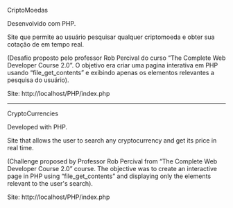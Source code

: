 CriptoMoedas

Desenvolvido com PHP.

Site que permite ao usuário pesquisar qualquer criptomoeda e obter sua cotação de em tempo real. 

(Desafio proposto pelo professor Rob Percival do curso “The Complete Web Developer Course 2.0”.  O objetivo era criar uma pagina interativa em PHP usando “file_get_contents” e exibindo apenas os elementos relevantes a pesquisa do usuário).

Site: http://localhost/PHP/index.php 


____________________________________________________________________________________________________________________________________________


CryptoCurrencies

Developed with PHP.

Site that allows the user to search any cryptocurrency and get its price in real time.

(Challenge proposed by Professor Rob Percival from “The Complete Web Developer Course 2.0” course. The objective was to create an interactive page in PHP using “file_get_contents” and displaying only the elements relevant to the user's search).

Site: http://localhost/PHP/index.php
